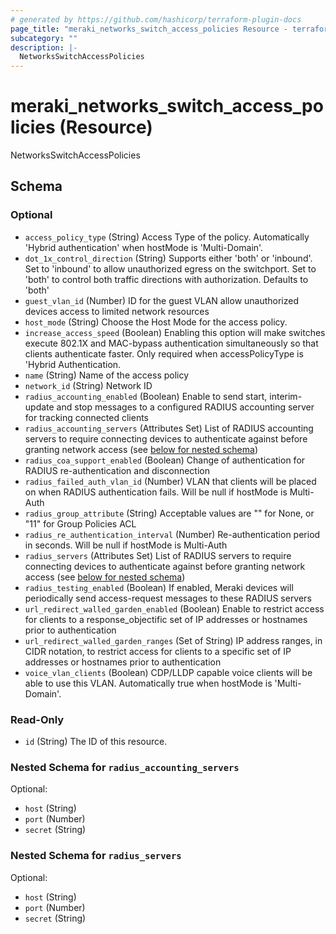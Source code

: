 ```yaml
---
# generated by https://github.com/hashicorp/terraform-plugin-docs
page_title: "meraki_networks_switch_access_policies Resource - terraform-provider-meraki"
subcategory: ""
description: |-
  NetworksSwitchAccessPolicies
---
```


# meraki_networks_switch_access_policies (Resource)

NetworksSwitchAccessPolicies



<!-- schema generated by tfplugindocs -->
## Schema

### Optional

- `access_policy_type` (String) Access Type of the policy. Automatically 'Hybrid authentication' when hostMode is 'Multi-Domain'.
- `dot_1x_control_direction` (String) Supports either 'both' or 'inbound'. Set to 'inbound' to allow unauthorized egress on the switchport. Set to 'both' to control both traffic directions with authorization. Defaults to 'both'
- `guest_vlan_id` (Number) ID for the guest VLAN allow unauthorized devices access to limited network resources
- `host_mode` (String) Choose the Host Mode for the access policy.
- `increase_access_speed` (Boolean) Enabling this option will make switches execute 802.1X and MAC-bypass authentication simultaneously so that clients authenticate faster. Only required when accessPolicyType is 'Hybrid Authentication.
- `name` (String) Name of the access policy
- `network_id` (String) Network ID
- `radius_accounting_enabled` (Boolean) Enable to send start, interim-update and stop messages to a configured RADIUS accounting server for tracking connected clients
- `radius_accounting_servers` (Attributes Set) List of RADIUS accounting servers to require connecting devices to authenticate against before granting network access (see [below for nested schema](#nestedatt--radius_accounting_servers))
- `radius_coa_support_enabled` (Boolean) Change of authentication for RADIUS re-authentication and disconnection
- `radius_failed_auth_vlan_id` (Number) VLAN that clients will be placed on when RADIUS authentication fails. Will be null if hostMode is Multi-Auth
- `radius_group_attribute` (String) Acceptable values are "" for None, or "11" for Group Policies ACL
- `radius_re_authentication_interval` (Number) Re-authentication period in seconds. Will be null if hostMode is Multi-Auth
- `radius_servers` (Attributes Set) List of RADIUS servers to require connecting devices to authenticate against before granting network access (see [below for nested schema](#nestedatt--radius_servers))
- `radius_testing_enabled` (Boolean) If enabled, Meraki devices will periodically send access-request messages to these RADIUS servers
- `url_redirect_walled_garden_enabled` (Boolean) Enable to restrict access for clients to a response_objectific set of IP addresses or hostnames prior to authentication
- `url_redirect_walled_garden_ranges` (Set of String) IP address ranges, in CIDR notation, to restrict access for clients to a specific set of IP addresses or hostnames prior to authentication
- `voice_vlan_clients` (Boolean) CDP/LLDP capable voice clients will be able to use this VLAN. Automatically true when hostMode is 'Multi-Domain'.

### Read-Only

- `id` (String) The ID of this resource.

<a id="nestedatt--radius_accounting_servers"></a>
### Nested Schema for `radius_accounting_servers`

Optional:

- `host` (String)
- `port` (Number)
- `secret` (String)


<a id="nestedatt--radius_servers"></a>
### Nested Schema for `radius_servers`

Optional:

- `host` (String)
- `port` (Number)
- `secret` (String)


